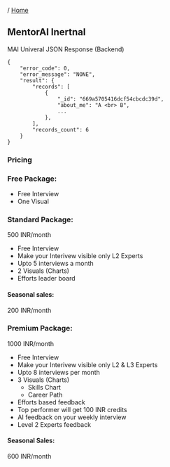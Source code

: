 / [Home](index.md)

## MentorAI Inertnal


MAI Univeral JSON Response (Backend)
```
{
    "error_code": 0,
    "error_message": "NONE",
    "result": {
        "records": [
        	{
                "_id": "669a5705416dcf54cbcdc39d",
                "about_me": "A <br> B",
                ...
            },
        ],
        "records_count": 6
    }
}
```


### Pricing
### Free Package:
- Free Interview
- One Visual


### Standard Package:
500 INR/month

- Free Interview
- Make your Interivew visible only L2 Experts
- Upto 5 interviews a month
- 2 Visuals (Charts)
- Efforts leader board

#### Seasonal sales:
200 INR/month


### Premium Package:
1000 INR/month

- Free Interview
- Make your Interivew visible only L2 & L3 Experts
- Upto 8 interviews per month
- 3 Visuals (Charts)
	- Skills Chart
	- Career Path
- Efforts based feedback
- Top performer will get 100 INR credits
- AI feedback on your weekly interview
- Level 2 Experts feedback

#### Seasonal Sales:
600 INR/month
